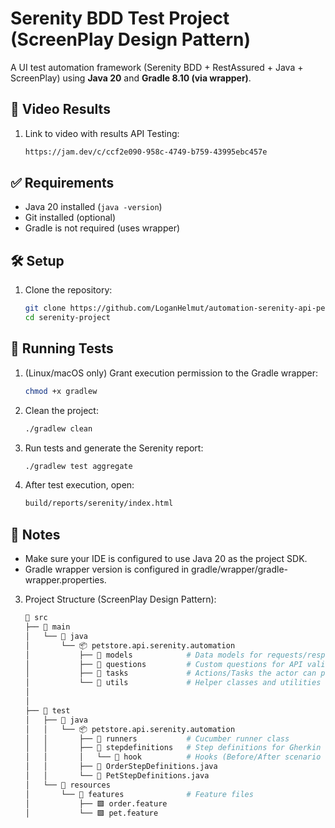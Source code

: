 # Serenity BDD Test Project (ScreenPlay Design Pattern)

A UI test automation framework (Serenity BDD + RestAssured + Java + ScreenPlay) using **Java 20** and **Gradle 8.10 (via wrapper)**.

## 🚀 Video Results

1. Link to video with results API Testing:
   ```bash
   https://jam.dev/c/ccf2e090-958c-4749-b759-43995ebc457e
   
## ✅ Requirements

- Java 20 installed (`java -version`)
- Git installed (optional)
- Gradle is not required (uses wrapper)

## 🛠 Setup

1. Clone the repository:
   ```bash
   git clone https://github.com/LoganHelmut/automation-serenity-api-petstore.git
   cd serenity-project

## 🚀 Running Tests

1. (Linux/macOS only) Grant execution permission to the Gradle wrapper:
   ```bash
   chmod +x gradlew
2. Clean the project:
   ```bash
   ./gradlew clean
3. Run tests and generate the Serenity report:
   ```bash
   ./gradlew test aggregate
4. After test execution, open:
   ```bash
   build/reports/serenity/index.html
## 🧠 Notes

- Make sure your IDE is configured to use Java 20 as the project SDK.
- Gradle wrapper version is configured in gradle/wrapper/gradle-wrapper.properties.

3. Project Structure (ScreenPlay Design Pattern):
   ```bash 
   📁 src
   ├── 📁 main
   │   └── 📁 java
   │       └── 📦 petstore.api.serenity.automation
   │           ├── 📁 models            # Data models for requests/responses
   │           ├── 📁 questions         # Custom questions for API validations
   │           ├── 📁 tasks             # Actions/Tasks the actor can perform
   │           └── 📁 utils             # Helper classes and utilities
   │           
   │
   ├── 📁 test
   │   ├── 📁 java
   │   │   └── 📦 petstore.api.serenity.automation
   │   │       ├── 📁 runners           # Cucumber runner class
   │   │       ├── 📁 stepdefinitions   # Step definitions for Gherkin steps
   │   │       │   └── 📁 hook          # Hooks (Before/After scenario logic)
   │   │       ├── 🧾 OrderStepDefinitions.java
   │   │       └── 🧾 PetStepDefinitions.java
   │   └── 📁 resources
   │       └── 📁 features              # Feature files
   │           ├── 🟩 order.feature
   │           └── 🟩 pet.feature
   
